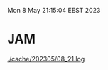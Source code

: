 Mon  8 May 21:15:04 EEST 2023
# JAM
<a href='./cache/202305/08_21.log'>./cache/202305/08_21.log</a>
